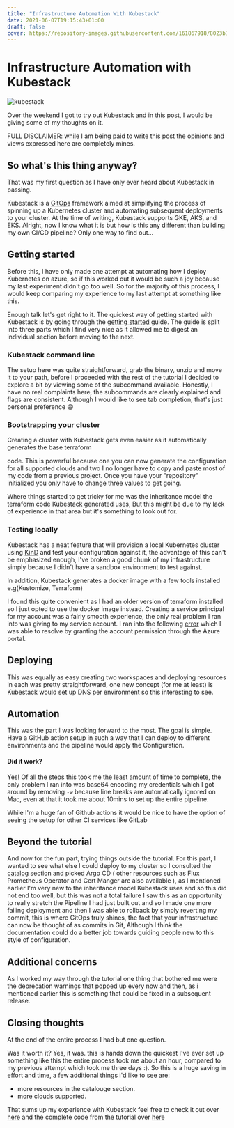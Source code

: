 ```yaml
---
title: "Infrastructure Automation With Kubestack"
date: 2021-06-07T19:15:43+01:00
draft: false
cover: https://repository-images.githubusercontent.com/161867918/8023b100-c1a8-11e9-8296-b63c3c068427
---
```



# Infrastructure Automation with Kubestack
![kubestack](https://repository-images.githubusercontent.com/161867918/8023b100-c1a8-11e9-8296-b63c3c068427)

Over the weekend I got to try out [Kubestack](https://kubestack.com) and  in this post, I would be giving some of my thoughts on it.

FULL DISCLAIMER: while I am being paid to write this post the opinions  and views expressed here are completely mines.

## So what's this thing anyway?

That was my first question as I have only ever heard about Kubestack in  passing.

Kubestack is a [GitOps](https://about.gitlab.com/topics/gitops/)  framework aimed at simplifying the process of spinning up a Kubernetes  cluster and automating subsequent deployments to your cluster. At the  time of writing, Kubestack supports GKE, AKS, and EKS. Alright, now I  know what it is but how is this any different than building my own CI/CD  pipeline? Only one way to find out...

## Getting started

Before this, I have only made one attempt at automating how I deploy  Kubernetes on azure, so if this worked out it would be such a joy  because my last experiment didn't go too well. So for the majority of  this process, I would keep comparing my experience to my last attempt at  something like this.

Enough talk let's get right to it. The quickest way of getting started  with Kubestack is by going through the [getting  started](https://www.kubestack.com/framework/documentation/tutorial-get-started)  guide. The guide is split into three parts which I find very nice as it  allowed me to digest an individual section before moving to the next.

### Kubestack command line

The setup here was quite straightforward, grab the binary, unzip and  move it to your path, before I proceeded with the rest of the tutorial I  decided to explore a bit by viewing some of the subcommand available.  Honestly, I have no real complaints here, the subcommands are clearly  explained and flags are consistent. Although I would like to see tab  completion, that's just personal preference 😄

### Bootstrapping your cluster

Creating a cluster with Kubestack gets even easier as it automatically  generates the base terraform

code. This is powerful because one you can now generate the  configuration for all supported clouds and two I no longer have to copy  and paste most of my code from a previous project. Once you have your  "repository" initialized you only have to change three values to get  going.

Where things started to get tricky for me was the inheritance model the  terraform code Kubestack generated uses, But this might be due to my  lack of experience in that area but it's something to look out for.

### Testing locally

Kubestack has a neat feature that will provision a local Kubernetes  cluster using [KinD](https://kind.sigs.k8s.io/) and test your  configuration against it, the advantage of this can't be emphasized  enough, I've broken a good chunk of my infrastructure simply because I  didn't have a sandbox environment to test against.

In addition, Kubestack generates a docker image with a few tools  installed e.g(Kustomize, Terraform)

I found this quite convenient as I had an older version of terraform  installed so I just opted to use the docker image instead. Creating a  service principal for my account was a fairly smooth experience, the  only real problem I ran into was giving to my service account. I ran  into the following  [error](https://login.microsoftonline.com/error?code=50076) which I was  able to resolve by granting the account permission through the Azure  portal.

## Deploying

This was equally as easy creating two workspaces and deploying resources  in each was pretty straightforward, one new concept (for me at least) is  Kubestack would set up DNS per environment so this interesting to see.

## Automation

This was the part I was looking forward to the most. The goal is simple.  Have a GitHub action setup in such a way that I can deploy to different  environments and the pipeline would apply the Configuration.

#### Did it work?

Yes! Of all the steps this took me the least amount of time to complete,  the only problem I ran into was base64 encoding my credentials which I  got around by removing `-w` because line breaks are automatically ignored on Mac, even at that it took me about 10mins to set up the  entire pipeline.

While I'm a huge fan of Github actions it would be nice to have the  option of seeing the setup for other CI services like GitLab

## Beyond the tutorial

And now for the fun part, trying things outside the tutorial. For this  part, I wanted to see what else I could deploy to my cluster so I  consulted the [catalog](https://www.kubestack.com/catalog) section and  picked Argo CD ( other resources such as Flux Prometheus Operator and Cert Manger are also available ), as I mentioned earlier I'm very new to the inheritance  model Kubestack uses and so this did not end too well, but this was not  a total failure I saw this as an opportunity to really stretch the  Pipeline I had just built out and so I made one more failing deployment  and then I was able to rollback by simply reverting my commit, this is  where GitOps truly shines, the fact that your infrastructure can now be  thought of as commits in Git, Although I think the documentation could  do a better job towards guiding people new to this style of  configuration.

## Additional concerns

As I worked my way through the tutorial one thing that bothered me were the deprecation warnings that popped up every now and then, as i mentioned earlier this is something that could be fixed in a subsequent release.

## Closing thoughts

At the end of the entire process I had but one question.

Was it worth it? Yes, it was. this is hands down the quickest I've ever  set up something like this the entire process took me about an hour,  compared to my previous attempt which took me three days :). So this is a huge saving in effort and time, a few additional things i'd like to see are: 

- more resources in the catalouge section. 
- more clouds supported. 


That sums up my experience with  Kubestack feel free to check it out over [here](https://kubestack.com)  and the complete code from the tutorial over  [here](https://github.com/s1ntaxe770r/kubestack-sandbox)

